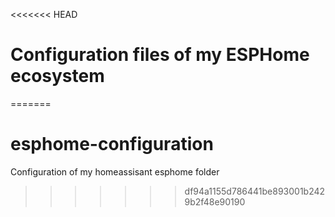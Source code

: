 <<<<<<< HEAD
# Configuration files of my ESPHome ecosystem
=======
# esphome-configuration
Configuration of my homeassisant esphome folder
>>>>>>> df94a1155d786441be893001b2429b2f48e90190
